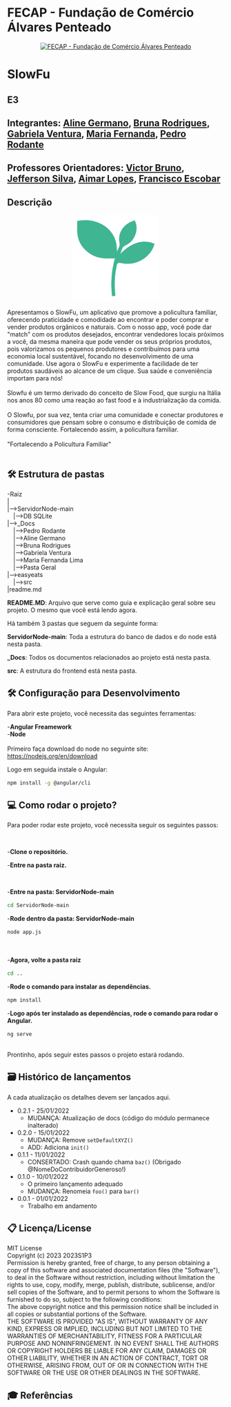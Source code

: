 # FECAP - Fundação de Comércio Álvares Penteado

<p align="center">
<a href= "https://www.fecap.br/"><img src="https://encrypted-tbn0.gstatic.com/images?q=tbn:ANd9GcRhZPrRa89Kma0ZZogxm0pi-tCn_TLKeHGVxywp-LXAFGR3B1DPouAJYHgKZGV0XTEf4AE&usqp=CAU" alt="FECAP - Fundação de Comércio Álvares Penteado" border="0"></a>
</p>

# SlowFu

## E3

## Integrantes: <a href="https://github.com/Aline19982022">Aline Germano</a>, <a href="https://github.com/BrunaRodrigues16">Bruna Rodrigues</a>, <a href="https://github.com/GabrielaVenturaa">Gabriela Ventura</a>, <a href="https://github.com/mariazinhafefe">Maria Fernanda</a>, <a href="https://github.com/PedroRodante">Pedro Rodante</a>

## Professores Orientadores: <a href="https://www.linkedin.com/in/victorbarq/">Victor Bruno</a>, <a href="https://www.linkedin.com/in/jefferson-o-silva/">Jefferson Silva</a>, <a href="https://www.linkedin.com/in/aimarlopes/">Aimar Lopes</a>, <a href="https://www.linkedin.com/in/francisco-escobar/">Francisco Escobar</a>

## Descrição

<p align="center">
<img src="https://github.com/2023-1-NADS3/E3-/blob/main/src/assets/img/gif/SlowFuLogo1.png" alt="SLOW FU" border="0" style="width:200px;">
 
 
 
</p>
Apresentamos o SlowFu, um aplicativo que promove a policultura familiar, oferecendo praticidade e comodidade ao encontrar e poder comprar e vender produtos orgânicos e naturais. Com o nosso app, você pode dar "match" com os produtos desejados, encontrar vendedores locais próximos a você, da mesma maneira que pode vender os seus próprios produtos, pois valorizamos os pequenos produtores e contribuímos para uma economia local sustentável, focando no desenvolvimento de uma comunidade. Use agora o SlowFu e experimente a facilidade de ter produtos saudáveis ao alcance de um clique. Sua saúde e conveniência importam para nós!
<br><br>
Slowfu é um termo derivado do conceito de Slow Food, que surgiu na Itália nos anos 80 como uma reação ao fast food e à industrialização da comida. 
<br><br>
O Slowfu, por sua vez, tenta criar uma comunidade e conectar produtores e consumidores que pensam sobre o consumo e distribuição de comida de forma consciente.  
Fortalecendo assim, a policultura familiar.
<br><br>
"Fortalecendo a Policultura Familiar"
<br><br>

## 🛠 Estrutura de pastas

-Raiz<br>
|<br>
|-->ServidorNode-main<br>
  &emsp;|-->DB SQLite<br>
|-->_Docs<br>
  &emsp;|-->Pedro Rodante<br>
  &emsp;|-->Aline Germano<br>
  &emsp;|-->Bruna Rodrigues<br>
  &emsp;|-->Gabriela Ventura<br>
  &emsp;|-->Maria Fernanda Lima<br>
  &emsp;|-->Pasta Geral<br>
|-->easyeats<br>
  &emsp;|-->src<br>
|readme.md<br>


<b>README.MD</b>: Arquivo que serve como guia e explicação geral sobre seu projeto. O mesmo que você está lendo agora.

Há também 3 pastas que seguem da seguinte forma:

<b>ServidorNode-main</b>: Toda a estrutura do banco de dados e do node está nesta pasta.

<b>_Docs</b>: Todos os documentos relacionados ao projeto está nesta pasta.

<b>src</b>: A estrutura do frontend está nesta pasta.


## 🛠 Configuração para Desenvolvimento

Para abrir este projeto, você necessita das seguintes ferramentas:

-<b>Angular Freamework</b>
<br>
-<b>Node</b>
<br><br>
Primeiro faça download do node no seguinte site:
https://nodejs.org/en/download

Logo em seguida instale o Angular:
```sh
npm install -g @angular/cli
```

## 💻 Como rodar o projeto?

Para poder rodar este projeto, você necessita seguir os seguintes passos:

<br>

-<b>Clone o repositório.</b>

-<b>Entre na pasta raiz.</b>

<br>

-<b>Entre na pasta: ServidorNode-main</b>
```sh
cd ServidorNode-main
```

-<b>Rode dentro da pasta: ServidorNode-main</b></b>
```sh
node app.js
```
<br><br>
-<b>Agora, volte a pasta raiz</b>
```sh
cd ..
```

-<b>Rode o comando para instalar as dependências.</b>
```sh
npm install
```

-<b>Logo após ter instalado as dependências, rode o comando para rodar o Angular.</b>
```sh
ng serve
```
<br>
Prontinho, após seguir estes passos o projeto estará rodando.

## 🗃 Histórico de lançamentos

A cada atualização os detalhes devem ser lançados aqui.

* 0.2.1 - 25/01/2022
    * MUDANÇA: Atualização de docs (código do módulo permanece inalterado)
* 0.2.0 - 15/01/2022
    * MUDANÇA: Remove `setDefaultXYZ()`
    * ADD: Adiciona `init()`
* 0.1.1 - 11/01/2022
    * CONSERTADO: Crash quando chama `baz()` (Obrigado @NomeDoContribuidorGeneroso!)
* 0.1.0 - 10/01/2022
    * O primeiro lançamento adequado
    * MUDANÇA: Renomeia `foo()` para `bar()`
* 0.0.1 - 01/01/2022
    * Trabalho em andamento

## 📋 Licença/License
MIT License
<br>
Copyright (c) 2023 2023S1P3
<br>
Permission is hereby granted, free of charge, to any person obtaining a copy
of this software and associated documentation files (the "Software"), to deal
in the Software without restriction, including without limitation the rights
to use, copy, modify, merge, publish, distribute, sublicense, and/or sell
copies of the Software, and to permit persons to whom the Software is
furnished to do so, subject to the following conditions:
<br>
The above copyright notice and this permission notice shall be included in all
copies or substantial portions of the Software.
<br>
THE SOFTWARE IS PROVIDED "AS IS", WITHOUT WARRANTY OF ANY KIND, EXPRESS OR
IMPLIED, INCLUDING BUT NOT LIMITED TO THE WARRANTIES OF MERCHANTABILITY,
FITNESS FOR A PARTICULAR PURPOSE AND NONINFRINGEMENT. IN NO EVENT SHALL THE
AUTHORS OR COPYRIGHT HOLDERS BE LIABLE FOR ANY CLAIM, DAMAGES OR OTHER
LIABILITY, WHETHER IN AN ACTION OF CONTRACT, TORT OR OTHERWISE, ARISING FROM,
OUT OF OR IN CONNECTION WITH THE SOFTWARE OR THE USE OR OTHER DEALINGS IN THE
SOFTWARE.

## 🎓 Referências

